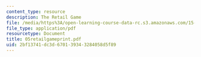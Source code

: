 ```yaml
---
content_type: resource
description: The Retail Game
file: /media/https%3A/open-learning-course-data-rc.s3.amazonaws.com/15-057-systems-optimization-spring-2003/2bf13741dc3d670139343284058d5f89_05retailgameprint.pdf
file_type: application/pdf
resourcetype: Document
title: 05retailgameprint.pdf
uid: 2bf13741-dc3d-6701-3934-3284058d5f89
---
```

